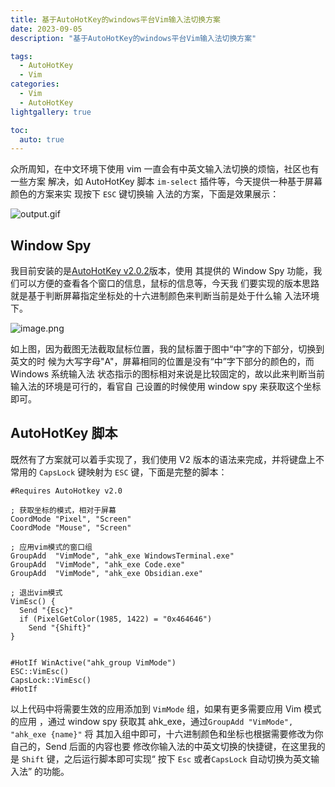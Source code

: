 ```yaml
---
title: 基于AutoHotKey的windows平台Vim输入法切换方案
date: 2023-09-05
description: "基于AutoHotKey的windows平台Vim输入法切换方案"

tags:
  - AutoHotKey
  - Vim
categories:
  - Vim
  - AutoHotKey
lightgallery: true

toc:
  auto: true
---
```


众所周知，在中文环境下使用 vim 一直会有中英文输入法切换的烦恼，社区也有一些方案
解决，如 AutoHotKey 脚本 `im-select` 插件等，今天提供一种基于屏幕颜色的方案来实
现按下 `ESC` 键切换输 入法的方案，下面是效果展示：

![output.gif](https://img.linkzz.eu.org/main/images/2023/09/6521c2a2ace052053b9608ebea643f6f.gif)

## Window Spy

我目前安装的是[AutoHotKey v2.0.2](https://www.autohotkey.com/docs/v2/)版本，使用
其提供的 Window Spy 功能，我们可以方便的查看各个窗口的信息，鼠标的信息等，今天我
们要实现的版本思路就是基于判断屏幕指定坐标处的十六进制颜色来判断当前是处于什么输
入法环境下。

![image.png](https://img.linkzz.eu.org/main/images/2023/09/48d21a2cade00018cbcec330defb00da.png)

如上图，因为截图无法截取鼠标位置，我的鼠标置于图中“中”字的下部分，切换到英文的时
候为大写字母"A"，屏幕相同的位置是没有“中”字下部分的颜色的，而 Windows 系统输入法
状态指示的图标相对来说是比较固定的，故以此来判断当前输入法的环境是可行的，看官自
己设置的时候使用 window spy 来获取这个坐标即可。

## AutoHotKey 脚本

既然有了方案就可以着手实现了，我们使用 V2 版本的语法来完成，并将键盘上不常用的
`CapsLock` 键映射为 `ESC` 键，下面是完整的脚本：

```autohotkey
#Requires AutoHotkey v2.0

; 获取坐标的模式，相对于屏幕
CoordMode "Pixel", "Screen"
CoordMode "Mouse", "Screen"

; 应用vim模式的窗口组
GroupAdd  "VimMode", "ahk_exe WindowsTerminal.exe"
GroupAdd  "VimMode", "ahk_exe Code.exe"
GroupAdd  "VimMode", "ahk_exe Obsidian.exe"

; 退出vim模式
VimEsc() {
  Send "{Esc}"
  if (PixelGetColor(1985, 1422) = "0x464646")
    Send "{Shift}"
}


#HotIf WinActive("ahk_group VimMode")
ESC::VimEsc()
CapsLock::VimEsc()
#HotIf
```

以上代码中将需要生效的应用添加到 `VimMode` 组，如果有更多需要应用 Vim 模式的应用
，通过 window spy 获取其 ahk_exe，通过`GroupAdd "VimMode", "ahk_exe {name}"` 将
其加入组中即可，十六进制颜色和坐标也根据需要修改为你自己的，Send 后面的内容也要
修改你输入法的中英文切换的快捷键，在这里我的是 `Shift` 键，之后运行脚本即可实现“
按下 `Esc` 或者`CapsLock` 自动切换为英文输入法” 的功能。
